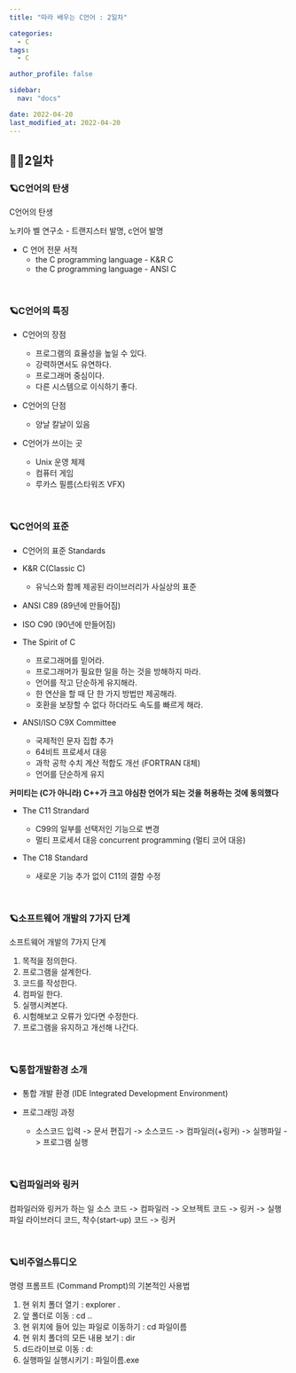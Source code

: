 ```yaml
---
title: "따라 배우는 C언어 : 2일차"

categories:
  - C
tags:
  - C

author_profile: false

sidebar:
  nav: "docs"

date: 2022-04-20
last_modified_at: 2022-04-20
---
```


## 🙇‍♀️2일차


### 🪐C언어의 탄생

C언어의 탄생

노키아 벨 연구소 - 트랜지스터 발명, c언어 발명

* C 언어 전문 서적
    - the C programming language - K&R C
    - the C programming language - ANSI C

<br>

### 🪐C언어의 특징

* C언어의 장점
    - 프로그램의 효율성을 높일 수 있다.
    - 강력하면서도 유연하다.
    - 프로그래머 중심이다.
    - 다른 시스템으로 이식하기 좋다.

* C언어의 단점
    - 양날 칼날이 있음

* C언어가 쓰이는 곳
    - Unix 운영 체제
    - 컴퓨터 게임
    - 루카스 필름(스타워즈 VFX)

<br>

### 🪐C언어의 표준

* C언어의 표준 Standards

* K&R C(Classic C)
    - 유닉스와 함께 제공된 라이브러리가 사실상의 표준

* ANSI C89 (89년에 만들어짐)
* ISO C90 (90년에 만들어짐)

* The Spirit of C
    - 프로그래머를 믿어라.
    - 프로그래머가 필요한 일을 하는 것을 방해하지 마라.
    - 언어를 작고 단순하게 유지해라.
    - 한 연산을 할 때 단 한 가지 방법만 제공해라.
    - 호환을 보장할 수 없다 하더라도 속도를 빠르게 해라.

* ANSI/ISO C9X Committee
    - 국제적인 문자 집합 추가
    - 64비트 프로세서 대응
    - 과학 공학 수치 계산 적합도 개선 (FORTRAN 대체)
    - 언어를 단순하게 유지

**커미티는 (C가 아니라) C++가 크고 야심찬 언어가 되는 것을 허용하는 것에 동의했다**

* The C11 Strandard
    - C99의 일부를 선택저인 기능으로 변경
    - 멀티 프로세서 대응 concurrent programming (멀티 코어 대응)

* The C18 Standard
    - 새로운 기능 추가 없이 C11의 결함 수정

<br>

### 🪐소프트웨어 개발의 7가지 단계

소프트웨어 개발의 7가지 단계

1. 목적을 정의한다.
2. 프로그램을 설계한다.
3. 코드를 작성한다.
4. 컴파일 한다.
5. 실행시켜본다.
6. 시험해보고 오류가 있다면 수정한다.
7. 프로그램을 유지하고 개선해 나간다.

<br>

### 🪐통합개발환경 소개

* 통합 개발 환경 (IDE Integrated Development Environment)

* 프로그래밍 과정
    - 소스코드 입력 -> 문서 편집기 -> 소스코드 -> 컴파일러(+링커) -> 실행파일 -> 프로그램 실행

<br>

### 🪐컴파일러와 링커

컴파일러와 링커가 하는 일
소스 코드 -> 컴파일러 -> 오브젝트 코드 -> 링커 -> 실행파일
라이브러디 코드, 착수(start-up) 코드 -> 링커


<br>

### 🪐비주얼스튜디오

명령 프롬프트 (Command Prompt)의 기본적인 사용법

1. 현 위치 폴더 열기 : explorer .
2. 앞 폴더로 이동 : cd ..
3. 현 위치에 들어 있는 파일로 이동하기 : cd 파일이름
4. 현 위치 폴더의 모든 내용 보기 : dir
5. d드라이브로 이동 : d:
6. 실행파일 실행시키기 : 파일이름.exe


